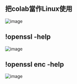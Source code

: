 ## 把colab當作Linux使用
![image](https://user-images.githubusercontent.com/55253641/133535969-cc1a3980-0f10-45be-89c9-4d6e4e6585c5.png)


## !openssl -help
![image](https://user-images.githubusercontent.com/55253641/133535906-4d27d0d3-868c-4a98-bdfe-aadb5fba6f10.png)

## !openssl enc -help
![image](https://user-images.githubusercontent.com/55253641/133536278-1a72cd47-82d5-4b3c-9be2-e5412384963a.png)

